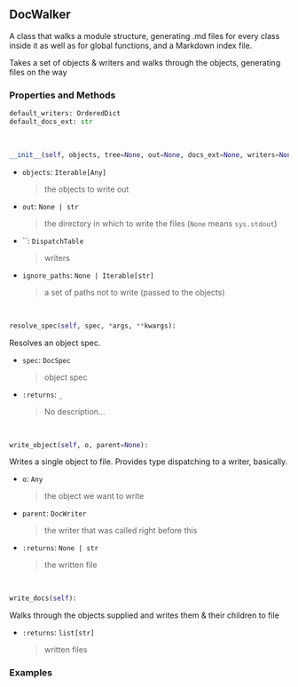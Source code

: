 ## <a id="Peeves.Peeves.Doc.DocWalker.DocWalker">DocWalker</a>
A class that walks a module structure, generating .md files for every class inside it as well as for global functions,
and a Markdown index file.

Takes a set of objects & writers and walks through the objects, generating files on the way

### Properties and Methods
```python
default_writers: OrderedDict
default_docs_ext: str
```
<a id="Peeves.Peeves.Doc.DocWalker.DocWalker.__init__" class="docs-object-method">&nbsp;</a>
```python
__init__(self, objects, tree=None, out=None, docs_ext=None, writers=None, ignore_paths=None, description=None, verbose=True, extra_fields=None): 
```

- `objects`: `Iterable[Any]`
    >the objects to write out
- `out`: `None | str`
    >the directory in which to write the files (`None` means `sys.stdout`)
- ``: `DispatchTable`
    >writers
- `ignore_paths`: `None | Iterable[str]`
    >a set of paths not to write (passed to the objects)

<a id="Peeves.Peeves.Doc.DocWalker.DocWalker.resolve_spec" class="docs-object-method">&nbsp;</a>
```python
resolve_spec(self, spec, *args, **kwargs): 
```
Resolves an object spec.
- `spec`: `DocSpec`
    >object spec
- `:returns`: `_`
    >No description...

<a id="Peeves.Peeves.Doc.DocWalker.DocWalker.write_object" class="docs-object-method">&nbsp;</a>
```python
write_object(self, o, parent=None): 
```
Writes a single object to file.
        Provides type dispatching to a writer, basically.
- `o`: `Any`
    >the object we want to write
- `parent`: `DocWriter`
    >the writer that was called right before this
- `:returns`: `None | str`
    >the written file

<a id="Peeves.Peeves.Doc.DocWalker.DocWalker.write_docs" class="docs-object-method">&nbsp;</a>
```python
write_docs(self): 
```
Walks through the objects supplied and writes them & their children to file
- `:returns`: `list[str]`
    >written files

### Examples


